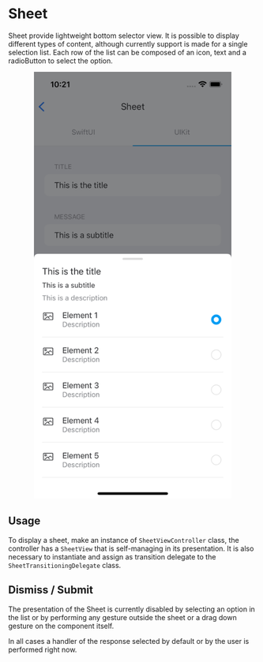 #  Sheet

Sheet provide lightweight bottom selector view. It is possible to display different types of content, although currently support is made for a single selection list. Each row of the list can be composed of an icon, text and a radioButton to select the option.

<p align="center">
<img width="400" alt="portfolio_view" src="./docs/images/list-single-selection.png">
</p>

## Usage

To display a sheet, make an instance of `SheetViewController` class, the controller has a `SheetView` that is self-managing in its presentation. It is also necessary to instantiate and assign as transition delegate to the `SheetTransitioningDelegate` class.

## Dismiss / Submit

The presentation of the Sheet is currently disabled by selecting an option in the list or by performing any gesture outside the sheet or a drag down gesture on the component itself. 

In all cases a handler of the response selected by default or by the user is performed right now.


